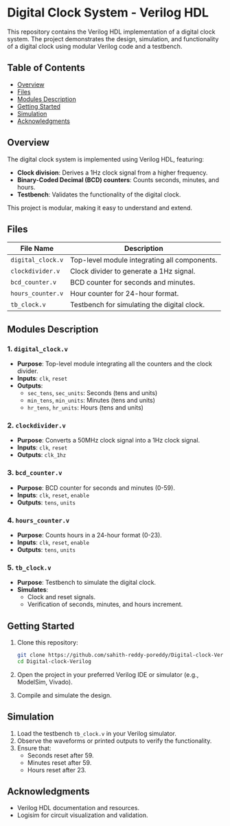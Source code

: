 # Digital Clock System - Verilog HDL

This repository contains the Verilog HDL implementation of a digital clock system. The project demonstrates the design, simulation, and functionality of a digital clock using modular Verilog code and a testbench.

## Table of Contents

- [Overview](#overview)
- [Files](#files)
- [Modules Description](#modules-description)
- [Getting Started](#getting-started)
- [Simulation](#simulation)
- [Acknowledgments](#acknowledgments)

## Overview

The digital clock system is implemented using Verilog HDL, featuring:
- **Clock division**: Derives a 1Hz clock signal from a higher frequency.
- **Binary-Coded Decimal (BCD) counters**: Counts seconds, minutes, and hours.
- **Testbench**: Validates the functionality of the digital clock.

This project is modular, making it easy to understand and extend.

## Files

| File Name          | Description                                   |
|--------------------|-----------------------------------------------|
| `digital_clock.v`  | Top-level module integrating all components. |
| `clockdivider.v`   | Clock divider to generate a 1Hz signal.      |
| `bcd_counter.v`    | BCD counter for seconds and minutes.         |
| `hours_counter.v`  | Hour counter for 24-hour format.             |
| `tb_clock.v`       | Testbench for simulating the digital clock.  |

## Modules Description

### 1. `digital_clock.v`
- **Purpose**: Top-level module integrating all the counters and the clock divider.
- **Inputs**: `clk`, `reset`
- **Outputs**:
  - `sec_tens`, `sec_units`: Seconds (tens and units)
  - `min_tens`, `min_units`: Minutes (tens and units)
  - `hr_tens`, `hr_units`: Hours (tens and units)

### 2. `clockdivider.v`
- **Purpose**: Converts a 50MHz clock signal into a 1Hz clock signal.
- **Inputs**: `clk`, `reset`
- **Outputs**: `clk_1hz`

### 3. `bcd_counter.v`
- **Purpose**: BCD counter for seconds and minutes (0-59).
- **Inputs**: `clk`, `reset`, `enable`
- **Outputs**: `tens`, `units`

### 4. `hours_counter.v`
- **Purpose**: Counts hours in a 24-hour format (0-23).
- **Inputs**: `clk`, `reset`, `enable`
- **Outputs**: `tens`, `units`

### 5. `tb_clock.v`
- **Purpose**: Testbench to simulate the digital clock.
- **Simulates**:
  - Clock and reset signals.
  - Verification of seconds, minutes, and hours increment.

## Getting Started

1. Clone this repository:
   ```bash
   git clone https://github.com/sahith-reddy-poreddy/Digital-clock-Verilog.git
   cd Digital-clock-Verilog
   ```

2. Open the project in your preferred Verilog IDE or simulator (e.g., ModelSim, Vivado).

3. Compile and simulate the design.

## Simulation

1. Load the testbench `tb_clock.v` in your Verilog simulator.
2. Observe the waveforms or printed outputs to verify the functionality.
3. Ensure that:
   - Seconds reset after 59.
   - Minutes reset after 59.
   - Hours reset after 23.

## Acknowledgments

- Verilog HDL documentation and resources.
- Logisim for circuit visualization and validation.

